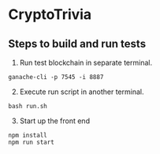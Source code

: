 # CryptoTrivia

## Steps to build and run tests

1. Run test blockchain in separate terminal.
```
ganache-cli -p 7545 -i 8887
```
2. Execute run script in another terminal.
```
bash run.sh
```

3. Start up the front end
```
npm install
npm run start
```
